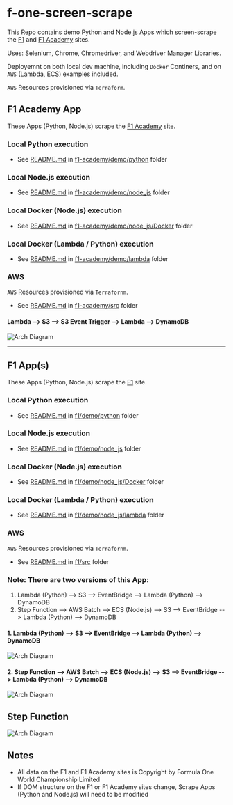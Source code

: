# f-one-screen-scrape
This Repo contains demo Python and Node.js Apps which screen-scrape the [F1](https://www.formula1.com/) and [F1 Academy](https://www.f1academy.com/) sites. 

Uses: Selenium, Chrome, Chromedriver, and Webdriver Manager Libraries. 

Deployemnt on both local dev machine, including ```Docker``` Continers, and on ```AWS``` (Lambda, ECS) examples included.

```AWS``` Resources provisioned via ```Terraform```.


## F1 Academy App
These Apps (Python, Node.js) scrape the [F1 Academy](https://www.f1academy.com/) site.

### Local Python execution
- See [README.md](f1-academy/demo/python) in [f1-academy/demo/python](f1-academy/demo/python) folder

### Local Node.js execution
- See [README.md](f1-academy/demo/node_js) in [f1-academy/demo/node_js](f1-academy/demo/node_js) folder

### Local Docker (Node.js) execution
- See [README.md](f1-academy/demo/node_js/Docker) in [f1-academy/demo/node_js/Docker](f1-academy/demo/node_js/Docker) folder

### Local Docker (Lambda / Python) execution
- See [README.md](f1-academy/demo/lambda) in [f1-academy/demo/lambda](f1-academy/demo/lambda) folder


### AWS
```AWS``` Resources provisioned via ```Terrafornm```.

- See [README.md](f1-academy/src) in [f1-academy/src](f1-academy/src) folder

#### Lambda --> S3 --> S3 Event Trigger --> Lambda -->  DynamoDB
![Arch Diagram](img/f1_academy_arch_diagram.png?raw=true "Arch Diagram")

<hr />

## F1 App(s)
These Apps (Python, Node.js) scrape the [F1](https://www.formula1.com/) site.

### Local Python execution
- See [README.md](f1/demo/python) in [f1/demo/python](f1/demo/python) folder

### Local Node.js execution
- See [README.md](f1/demo/node_js) in [f1/demo/node_js](f1/demo/node_js) folder

### Local Docker (Node.js) execution
- See [README.md](f1/demo/node_js/Docker) in [f1/demo/node_js/Docker](f1/demo/node_js/Docker) folder

### Local Docker (Lambda / Python) execution
- See [README.md](f1/demo/lambda) in [f1/demo/node_js/lambda](f1/demo/lambda) folder


### AWS
```AWS``` Resources provisioned via ```Terrafornm```.

- See [README.md](f1/src) in [f1/src](f1/src) folder
### Note: There are two versions of this App:
1. Lambda (Python) --> S3 --> EventBridge --> Lambda (Python) --> DynamoDB
2. Step Function --> AWS Batch -->  ECS  (Node.js) --> S3 --> EventBridge --> Lambda (Python) --> DynamoDB

#### 1. Lambda (Python) --> S3 --> EventBridge --> Lambda (Python) --> DynamoDB
![Arch Diagram](img/f1_arch_diagram_1.png?raw=true "Arch Diagram")

#### 2. Step Function --> AWS Batch -->  ECS  (Node.js) --> S3 --> EventBridge --> Lambda (Python) --> DynamoDB
![Arch Diagram](img/f1_arch_diagram_2.png?raw=true "Arch Diagram")

## Step Function
![Arch Diagram](img/f1_step_function.png?raw=true "Step Function")


## Notes
- All data on the F1 and F1 Academy sites is Copyright by Formula One World Championship Limited
- If DOM structure on the F1 or F1 Academy sites change, Scrape Apps (Python and Node.js) will need to be modified
